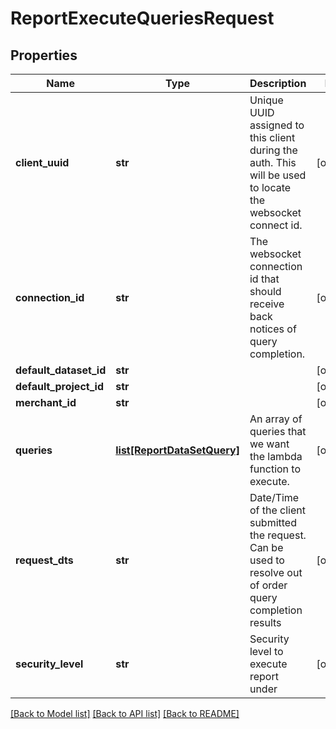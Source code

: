 # ReportExecuteQueriesRequest

## Properties
Name | Type | Description | Notes
------------ | ------------- | ------------- | -------------
**client_uuid** | **str** | Unique UUID assigned to this client during the auth.  This will be used to locate the websocket connect id. | [optional] 
**connection_id** | **str** | The websocket connection id that should receive back notices of query completion. | [optional] 
**default_dataset_id** | **str** |  | [optional] 
**default_project_id** | **str** |  | [optional] 
**merchant_id** | **str** |  | [optional] 
**queries** | [**list[ReportDataSetQuery]**](ReportDataSetQuery.md) | An array of queries that we want the lambda function to execute. | [optional] 
**request_dts** | **str** | Date/Time of the client submitted the request.  Can be used to resolve out of order query completion results | [optional] 
**security_level** | **str** | Security level to execute report under | [optional] 

[[Back to Model list]](../README.md#documentation-for-models) [[Back to API list]](../README.md#documentation-for-api-endpoints) [[Back to README]](../README.md)


